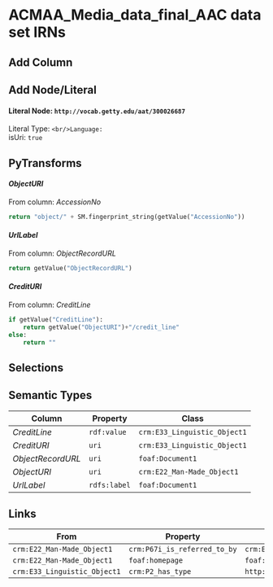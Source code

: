 # ACMAA_Media_data_final_AAC data set IRNs

## Add Column

## Add Node/Literal
#### Literal Node: `http://vocab.getty.edu/aat/300026687`
Literal Type: ``
<br/>Language: ``
<br/>isUri: `true`


## PyTransforms
#### _ObjectURI_
From column: _AccessionNo_
``` python
return "object/" + SM.fingerprint_string(getValue("AccessionNo"))
```

#### _UrlLabel_
From column: _ObjectRecordURL_
``` python
return getValue("ObjectRecordURL")
```

#### _CreditURI_
From column: _CreditLine_
``` python
if getValue("CreditLine"):
    return getValue("ObjectURI")+"/credit_line"
else:
    return ""
```


## Selections

## Semantic Types
| Column | Property | Class |
|  ----- | -------- | ----- |
| _CreditLine_ | `rdf:value` | `crm:E33_Linguistic_Object1`|
| _CreditURI_ | `uri` | `crm:E33_Linguistic_Object1`|
| _ObjectRecordURL_ | `uri` | `foaf:Document1`|
| _ObjectURI_ | `uri` | `crm:E22_Man-Made_Object1`|
| _UrlLabel_ | `rdfs:label` | `foaf:Document1`|


## Links
| From | Property | To |
|  --- | -------- | ---|
| `crm:E22_Man-Made_Object1` | `crm:P67i_is_referred_to_by` | `crm:E33_Linguistic_Object1`|
| `crm:E22_Man-Made_Object1` | `foaf:homepage` | `foaf:Document1`|
| `crm:E33_Linguistic_Object1` | `crm:P2_has_type` | `http://vocab.getty.edu/aat/300026687`|
